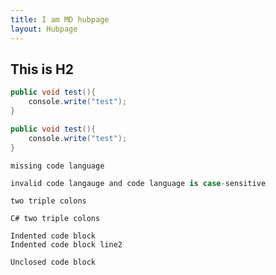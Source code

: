 ```yaml
---
title: I am MD hubpage
layout: Hubpage
---
```


## This is H2

```C#
public void test(){
    console.write("test");
}
```

```csharp
public void test(){
    console.write("test");
}
```

```
missing code language
```

```c#
invalid code langauge and code language is case-sensitive
```

``
two triple colons
``

``C#
two triple colons
``

    Indented code block
    Indented code block line2
  
```
Unclosed code block
